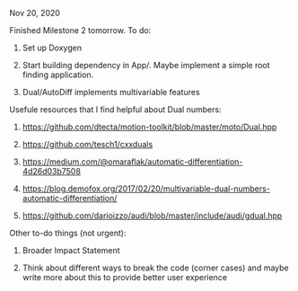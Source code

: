 Nov 20, 2020

Finished Milestone 2 tomorrow. To do: 

1. Set up Doxygen

2. Start building dependency in App/. Maybe implement a simple root finding application.

3. Dual/AutoDiff implements multivariable features

Usefule resources that I find helpful about Dual numbers:

1. https://github.com/dtecta/motion-toolkit/blob/master/moto/Dual.hpp

2. https://github.com/tesch1/cxxduals

3. https://medium.com/@omaraflak/automatic-differentiation-4d26d03b7508
 
4. https://blog.demofox.org/2017/02/20/multivariable-dual-numbers-automatic-differentiation/

5. https://github.com/darioizzo/audi/blob/master/include/audi/gdual.hpp

Other to-do things (not urgent):

1. Broader Impact Statement

2. Think about different ways to break the code (corner cases) and maybe write more about this to provide better user experience

